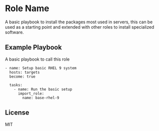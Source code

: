 Role Name
=========

A basic playbook to install the packages most used in servers, this can be used as a starting point and extended with other roles to install specialized software.

Example Playbook
----------------

A basic playbook to call this role
```
- name: Setup basic RHEL 9 system
  hosts: targets
  become: true

  tasks:
    - name: Run the basic setup
      import_role:
        name: base-rhel-9
```

License
-------

MIT
